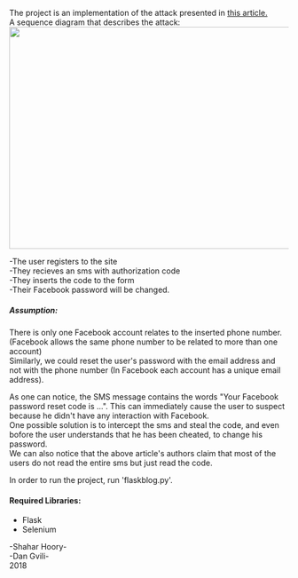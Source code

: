 <p>
  The project is an implementation of the attack presented in <a href="https://www.ieee-security.org/TC/SP2017/papers/207.pdf">this       article.</a> <br>
  A sequence diagram that describes the attack:
<img src="https://www.bleepstatic.com/images/news/u/986406/Research/PRMitM.png" height="400" width="800"> <br>
</p>

-The user registers to the site <br>
-They recieves an sms with authorization code <br>
-They inserts the code to the form <br>
-Their Facebook password will be changed.

<p>
<h5>Assumption:</h5>
There is only one Facebook account relates to the inserted phone number. (Facebook allows the same phone number to be related to more than one account) <br>
Similarly, we could reset the user's password with the email address and not with the phone number (In Facebook each account has a unique email address).
</p>

<p>
  As one can notice, the SMS message contains the words "Your Facebook password reset code is ...".
  This can immediately cause the user to suspect because he didn't have any interaction with Facebook. <br>
  One possible solution is to intercept the sms and steal the code, and even bofore the user understands that he has been cheated, to change his password. <br>
  We can also notice that the above article's authors claim that most of the users do not read the entire sms but just read the code.
</p>

<p>
  In order to run the project, run 'flaskblog.py'.
  <h4>Required Libraries:</h4>
  <ul>
    <li> Flask </li>
    <li> Selenium </li>
  </ul>
</p>

<p>
  -Shahar Hoory- <br />
  -Dan Gvili- <br>
  2018
</p>
